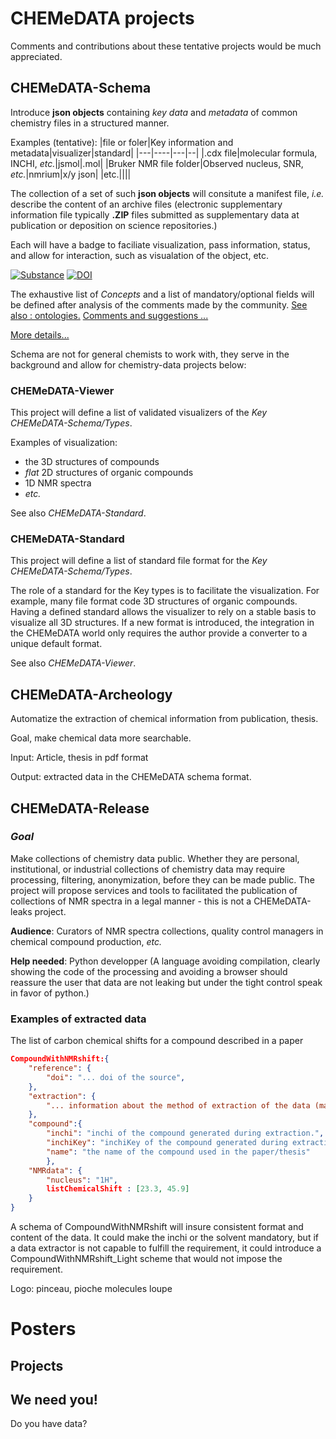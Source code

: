 # CHEMeDATA projects

Comments and contributions about these tentative projects would be much appreciated. 
## CHEMeDATA-Schema

Introduce **json objects** containing *key data* and *metadata* of common chemistry files in a structured manner.

Examples (tentative):
|file or foler|Key information and metadata|visualizer|standard|
|---|----|---|--|
|.cdx file|molecular formula, INCHI, *etc.*|jsmol|.mol|
|Bruker NMR file folder|Observed nucleus, SNR, *etc.*|nmrium|x/y json|
|etc.||||

 The collection of a set of such **json objects**  will consitute a manifest file, *i.e.* describe the content of an archive files (electronic supplementary information file typically **.ZIP** files submitted as supplementary data at publication or deposition on science repositories.)

Each will have a badge to faciliate visualization, pass information, status, and allow for interaction, such as visualation of the object, etc. 

[![Substance](https://img.shields.io/endpoint?url=https://badge.archiveforge.org/chemistry/v0.1/substance.json)](./substance)    [![DOI](https://img.shields.io/endpoint?url=https://badge.archiveforge.org/chemistry/v0.1/sample.json)](./sample)


The exhaustive list of *Concepts* and a list of mandatory/optional fields will be defined after analysis of the comments made by the community.
[See also : ontologies.](../ontologies) [Comments and suggestions ...](https://github.com/CHEMeDATA/ontologies/issues/new)


[More details...](./schema.md)


Schema are not for general chemists to work with, they serve in the background and allow for chemistry-data projects below:
### CHEMeDATA-Viewer

This project will define a list of validated visualizers of the *Key CHEMeDATA-Schema/Types*.

Examples of visualization: 
- the 3D structures of compounds
- *flat* 2D structures of organic compounds
- 1D NMR spectra
- *etc.*

See also *CHEMeDATA-Standard*.

### CHEMeDATA-Standard

This project will define a list of standard file format for the *Key CHEMeDATA-Schema/Types*.

The role of a standard for the Key types is to facilitate the visualization. For example, many file format code 3D structures of organic compounds. Having a defined standard allows the visualizer to rely on a stable basis to visualize all 3D structures. If a new format is introduced, the integration in the CHEMeDATA world only requires the author provide a converter to a unique default format.

See also *CHEMeDATA-Viewer*.

## CHEMeDATA-Archeology

Automatize the extraction of chemical information from publication, thesis. 

Goal, make chemical data more searchable.

Input: Article, thesis in pdf format

Output: extracted data in the CHEMeDATA schema format.

## CHEMeDATA-Release

### *Goal*
Make collections of chemistry data public. Whether they are personal, institutional, or industrial collections of chemistry data may require processing, filtering, anonymization, before they can be made public. The project will propose services and tools to facilitated the publication of collections of NMR spectra in a legal manner - this is not a CHEMeDATA-leaks project. 

**Audience**: Curators of NMR spectra collections, quality control managers in chemical compound production, *etc.*

**Help needed**: Python developper (A language avoiding compilation, clearly showing the code of the processing and avoiding a browser should reassure the user that data are not leaking but under the tight control speak in favor of python.)



### Examples of extracted data

The list of carbon chemical shifts for a compound described in a paper

```json
CompoundWithNMRshift:{
	"reference": {
		"doi": "... doi of the source",
	},
	"extraction": {
		"... information about the method of extraction of the data (manual... software... author...)"
	},
	"compound":{
		"inchi": "inchi of the compound generated during extraction.",
		"inchiKey": "inchiKey of the compound generated during extraction. ?Needed?",
		"name": "the name of the compound used in the paper/thesis"
		},
	"NMRdata": {
		"nucleus": "1H",
		listChemicalShift : [23.3, 45.9]
	}
}
```

A schema of CompoundWithNMRshift will insure consistent format and content of the data. It could make the inchi or the solvent mandatory, but if a data extractor is not capable to fulfill the requirement, it could introduce a CompoundWithNMRshift_Light scheme that would not impose the requirement. 

Logo: pinceau, pioche molecules loupe

# Posters

## Projects

## We need you!

Do you have data?